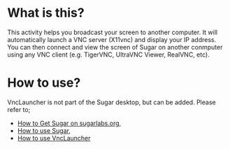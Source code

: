 What is this?
=============

This activity helps you broadcast your screen to another computer. It will automatically launch a VNC server (X11vnc) and display your IP address. You can then connect and view the screen of Sugar on another conmputer using any VNC client (e.g. TigerVNC, UltraVNC Viewer, RealVNC, etc).

How to use?
===========

  VncLauncher is not part of the Sugar desktop, but can be added.  Please refer to;

* [How to Get Sugar on sugarlabs.org](https://sugarlabs.org/),
* [How to use Sugar](https://help.sugarlabs.org/),
* [How to use VncLauncher](http://wiki.laptop.org/go/VNC_Launcher)
